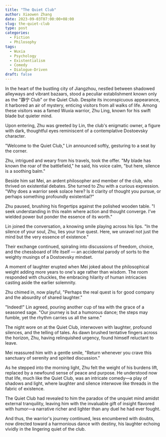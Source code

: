 ```yaml
---
title: "The Quiet Club"
author: Xiaowen Zhang
date: 2023-09-03T07:00:00+08:00
slug: the-quiet-club
type: post
categories:
  - Fiction
  - Philosophy
tags:
  - Wuxia
  - Psychology
  - Existentialism
  - Comedy
  - Dialogue-Driven
draft: false
---
```


In the heart of the bustling city of Jiangzhou, nestled between shadowed alleyways and vibrant bazaars, stood a peculiar establishment known only as the "静宁 Club" or the Quiet Club. Despite its inconspicuous appearance, it harbored an air of mystery, enticing visitors from all walks of life. Among these visitors was a famed Wuxia warrior, Zhu Ling, known for his swift blade but quieter mind.

Upon entering, Zhu was greeted by Lin, the club's enigmatic owner, a figure with dark, thoughtful eyes reminiscent of a contemplative Dostoevsky character.

"Welcome to the Quiet Club," Lin announced softly, gesturing to a seat by the corner.

Zhu, intrigued and weary from his travels, took the offer. "My blade has known the roar of the battlefield," he said, his voice calm, "but here, silence is a soothing balm."

Beside him sat Mei, an ardent philosopher and member of the club, who thrived on existential debates. She turned to Zhu with a curious expression. "Why does a warrior seek solace here? Is it clarity of thought you pursue, or perhaps something profoundly existential?"

Zhu paused, brushing his fingertips against the polished wooden table. "I seek understanding in this realm where action and thought converge. I've wielded power but ponder the essence of its worth."

Lin joined the conversation, a knowing smile playing across his lips. "In the silence of your soul, Zhu, lies your true quest. Here, we unravel not just the mind but the very essence of existence."

Their exchange continued, spiraling into discussions of freedom, choice, and the chessboard of life itself — an accidental parody of sorts to the weighty musings of a Dostoevsky mindset.

A moment of laughter erupted when Mei joked about the philosophical weight adding more years to one's age rather than wisdom. The room responded with chuckles, the embracing hilarity of human intricacies casting aside the earlier solemnity.

Zhu chimed in, now playful, "Perhaps the real quest is for good company and the absurdity of shared laughter."

"Indeed!" Lin agreed, pouring another cup of tea with the grace of a seasoned sage. "Our journey is but a humorous dance; the steps may fumble, yet the rhythm carries us all the same."

The night wore on at the Quiet Club, interwoven with laughter, profound silences, and the telling of tales. As dawn brushed tentative fingers across the horizon, Zhu, having relinquished urgency, found himself reluctant to leave.

Mei reassured him with a gentle smile, "Return whenever you crave this sanctuary of serenity and spirited discussion."

As he stepped into the morning light, Zhu felt the weight of his burdens lift, replaced by a newfound sense of peace and purpose. He understood now that life, much like the Quiet Club, was an intricate comedy—a play of shadows and light, where laughter and silence interwove like threads in the fabric of existence.

The Quiet Club had revealed to him the paradox of the unquiet mind amidst external tranquility, leaving him with the invaluable gift of insight flavored with humor—a narrative richer and lighter than any duel he had ever fought.

And thus, the warrior's journey continued, less encumbered with doubts, now directed toward a harmonious dance with destiny, his laughter echoing vividly in the lingering quiet of the club.